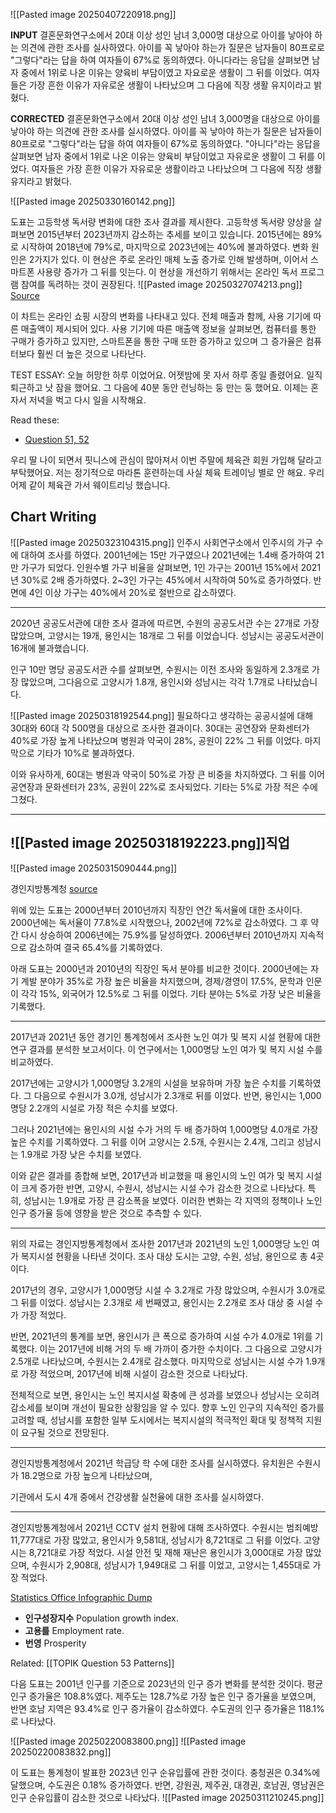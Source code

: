 ![[Pasted image 20250407220918.png]]

**INPUT**
결혼문화연구소에서 20대 이상 성인 남녀 3,000명 대상으로 아이를 낳아야 하는 의견에 관한 조사를 실사하였다. 아이를 꼭 낳아야 하는가 질문은 남자들이 80프로로 "그렇다"라는 답을 하여 여자들이 67%로 동의하였다. 아니다라는 응답을 살펴보면 남자 중에서 1위로 나온 이유는 양육비 부담이였고 자요로운 생활이 그 뒤를 이었다. 여자들은 가장 흔한 이유가 자유로운 생활이 나타났으며 그 다음에 직장 생활 유지이라고 밝혔다.

**CORRECTED**
결혼문화연구소에서 20대 이상 성인 남녀 3,000명을 대상으로 아이를 낳아야 하는 의견에 관한 조사를 실시하였다. 아이를 꼭 낳아야 하는가 질문은 남자들이 80프로로 "그렇다"라는 답을 하여 여자들이 67%로 동의하였다. "아니다"라는 응답을 살펴보면 남자 중에서 1위로 나온 이유는 양육비 부담이었고 자유로운 생활이 그 뒤를 이었다. 여자들은 가장 흔한 이유가 자유로운 생활이라고 나타났으며 그 다음에 직장 생활 유지라고 밝혔다.

![[Pasted image 20250330160142.png]]

도표는 고등학생 독서량 변화에 대한 조사 결과를 제시한다. 고등학생 독서량 양상을 살펴보면 2015년부터 2023년까지 감소하는 추세를 보이고 있습니다. 2015년에는 89%로 시작하여 2018년에 79%로, 마지막으로 2023년에는 40%에 불과하였다. 변화 원인은 2가지가 있다. 이 현상은 주로 온라인 매체 노출 증가로 인해 발생하며, 이어서 스마트폰 사용량 증가가 그 뒤를 잇는다. 이 현상을 개선하기 위해서는 온라인 독서 프로그램 참여를 독려하는 것이 권장된다.
![[Pasted image 20250327074213.png]]
[Source](https://chapterkorean.com/en/topik-53-writing-skill/)

이 차트는 온라인 쇼핑 시장의 변화를 나타내고 있다. 전체 매출과 함께, 사용 기기에 따른 매출액이 제시되어 있다. 사용 기기에 따른 매출액 정보을 살펴보면, 컴퓨터를 통한 구매가 증가하고 있지만, 스마트폰을 통한 구매 또한 증가하고 있으며 그 증가율은 컴퓨터보다 훨씬 더 높은 것으로 나타난다.

TEST ESSAY: 오늘 허망한 하루 이었어요. 어젯밤에 못 자서 하루 종일 졸렸어요. 일직 퇴근하고 낫 잠을 했어요. 그 다음에 40분 동안 런닝하는 둥 만는 둥 했어요. 이제는 혼자서 저녁을 벅고 다시 일을 시작해요.


Read these:

 - [Question 51, 52](https://www.topikguide.com/topik-ii-writing/)
 
 우리 딸 나이 되면서 핏니스에 관심이 많아져서 이번 주말에 체육관 회원 가입해 달라고 부탁했어요.
 저는 정기적으로 마라톤 훈련하는데 사실 체육 트레이닝 별로 안 해요.
 우리 어제 같이 체육관 가서 웨이트리닝 했습니다.
## Chart Writing

![[Pasted image 20250323104315.png]]
인주시 사회연구소에서 인주시의 가구 수에 대하여 조사를 하였다. 2001년에는 15만 가구였으나 2021년에는 1.4배 증가하여 21만 가구가 되었다. 인원수별 가구 비율을 살펴보면, 1인 가구는 2001년 15%에서 2021년 30%로 2배 증가하였다. 2~3인 가구는 45%에서 시작하여 50%로 증가하였다. 반면에 4인 이상 가구는 40%에서 20%로 절반으로 감소하였다.

---

2020년 공공도서관에 대한 조사 결과에 따르면, 수원의 공공도서관 수는 27개로 가장 많았으며, 고양시는 19개, 용인시는 18개로 그 뒤를 이었습니다. 성남시는 공공도서관이 16개에 불과했습니다.

인구 10만 명당 공공도서관 수를 살펴보면, 수원시는 이전 조사와 동일하게 2.3개로 가장 많았으며, 그다음으로 고양시가 1.8개, 용인시와 성남시는 각각 1.7개로 나타났습니다.

![[Pasted image 20250318192544.png]]
필요하다고 생각하는 공공시설에 대해 30대와 60대 각 500명을 대상으로 조사한 결과이다. 30대는 공연장와 문화센터가 40%로 가장 높게 나타났으며 병원과 약국이 28%, 공원이 22% 그 뒤를 이었다. 마지막으로 기타가 10%로 불과하였다.

이와 유사하게, 60대는 병원과 약국이 50%로 가장 큰 비중을 차지하였다. 그 뒤를 이어 공연장과 문화센터가 23%, 공원이 22%로 조사되었다. 기타는 5%로 가장 적은 수에 그쳤다.

---
![[Pasted image 20250318192223.png]]직업
---


![[Pasted image 20250315090444.png]]

경인지방통계청
[source](https://kostat.go.kr/gallery.es?mid=a30306000000&bid=11945)

위에 있는 도표는 2000년부터 2010년까지 직장인 연간 독서율에 대한 조사이다. 2000년에는 독서율이 77.8%로 시작했으나, 2002년에 72%로 감소하였다. 그 후 약간 다시 상승하여 2006년에는 75.9%를 달성하였다. 2006년부터 2010년까지 지속적으로 감소하여 결국 65.4%를 기록하였다.

아래 도표는 2000년과 2010년의 직장인 독서 분야를 비교한 것이다. 2000년에는 자기 계발 분야가 35%로 가장 높은 비율을 차지했으며, 경제/경영이 17.5%, 문학과 인문이 각각 15%, 외국어가 12.5%로 그 뒤를 이었다. 기타 분야는 5%로 가장 낮은 비율을 기록했다.

---

2017년과 2021년 동안 경기인 통계청에서 조사한 노인 여가 및 복지 시설 현황에 대한 연구 결과를 분석한 보고서이다. 이 연구에서는 1,000명당 노인 여가 및 복지 시설 수를 비교하였다.

2017년에는 고양시가 1,000명당 3.2개의 시설을 보유하며 가장 높은 수치를 기록하였다. 그 다음으로 수원시가 3.0개, 성남시가 2.3개로 뒤를 이었다. 반면, 용인시는 1,000명당 2.2개의 시설로 가장 적은 수치를 보였다.

그러나 2021년에는 용인시의 시설 수가 거의 두 배 증가하여 1,000명당 4.0개로 가장 높은 수치를 기록하였다. 그 뒤를 이어 고양시는 2.5개, 수원시는 2.4개, 그리고 성남시는 1.9개로 가장 낮은 수치를 보였다.

이와 같은 결과를 종합해 보면, 2017년과 비교했을 때 용인시의 노인 여가 및 복지 시설이 크게 증가한 반면, 고양시, 수원시, 성남시는 시설 수가 감소한 것으로 나타났다. 특히, 성남시는 1.9개로 가장 큰 감소폭을 보였다. 이러한 변화는 각 지역의 정책이나 노인 인구 증가율 등에 영향을 받은 것으로 추측할 수 있다.

---

위의 자료는 경인지방통계청에서 조사한 2017년과 2021년의 노인 1,000명당 노인 여가 복지시설 현황을 나타낸 것이다. 조사 대상 도시는 고양, 수원, 성남, 용인으로 총 4곳이다.

2017년의 경우, 고양시가 1,000명당 시설 수 3.2개로 가장 많았으며, 수원시가 3.0개로 그 뒤를 이었다. 성남시는 2.3개로 세 번째였고, 용인시는 2.2개로 조사 대상 중 시설 수가 가장 적었다.

반면, 2021년의 통계를 보면, 용인시가 큰 폭으로 증가하여 시설 수가 4.0개로 1위를 기록했다. 이는 2017년에 비해 거의 두 배 가까이 증가한 수치이다. 그 다음으로 고양시가 2.5개로 나타났으며, 수원시는 2.4개로 감소했다. 마지막으로 성남시는 시설 수가 1.9개로 가장 적었으며, 2017년에 비해 시설이 감소한 것으로 나타났다.

전체적으로 보면, 용인시는 노인 복지시설 확충에 큰 성과를 보였으나 성남시는 오히려 감소세를 보이며 개선이 필요한 상황임을 알 수 있다. 향후 노인 인구의 지속적인 증가를 고려할 때, 성남시를 포함한 일부 도시에서는 복지시설의 적극적인 확대 및 정책적 지원이 요구될 것으로 전망된다.

---

경인지방통계청에서 2021년 학급당 학 수에 대한 조사를 실시하였다. 유치원은 수원시가 18.2명으로 가장 높으게 나타났으며, 


기관에서 도시 4개 중에서 건강생활 실천율에 대한 조사를 실시하였다. 

---

경인지방통계청에서 2021년 CCTV 설치 현황에 대해 조사하였다.
수원시는 범죄예방 11,777대로 가장 많았고, 용인시가 9,581대, 성남시가 8,721대로 그 뒤를 이었다. 고양시는 8,721대로 가장 적었다. 시설 안전 및 재해 재난은 용인시가 3,000대로 가장 많았으며, 수원시가 2,908대, 성남시가 1,949대로 그 뒤를 이었고, 고양시는 1,455대로 가장 적었다.

[Statistics Office Infographic Dump](https://kostat.go.kr/gallery.es?mid=a30306000000&bid=11945)
- **인구성장지수** Population growth index.
- **고용를** Employment rate.
- **번영** Prosperity

Related: [[TOPIK Question 53 Patterns]]

다음 도표는 2001년 인구를 기준으로 2023년의 인구 증가 변화를 분석한 것이다. 평균 인구 증가율은 108.8%였다. 제주도는 128.7%로 가장 높은 인구 증가율을 보였으며, 반면 호남 지역은 93.4%로 인구 증가율이 감소하였다. 수도권의 인구 증가율은 118.1%로 나타났다.


![[Pasted image 20250220083800.png]]
![[Pasted image 20250220083832.png]]

이 도표는 통계청이 발표한 2023년 인구 순유입률에 관한 것이다. 충청권은 0.34%에 달했으며, 수도권은 0.18% 증가하였다. 반면, 강원권, 제주권, 대경권, 호남권, 영남권은 인구 순유입률이 감소한 것으로 나타났다.
![[Pasted image 20250311210245.png]]
